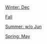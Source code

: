 [Winter: Dec](https://r3dbabyvamp.github.io/Paul-s-Website/YRS/2022/Dec)

[Fall](https://r3dbabyvamp.github.io/Paul-s-Website/YRS/2022/Fall/index)

[Summer: w/o Jun](https://r3dbabyvamp.github.io/Paul-s-Website/YRS/2022/Summer/index) 

[Spring: May](https://r3dbabyvamp.github.io/Paul-s-Website/YRS/2022/May)
